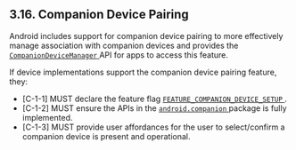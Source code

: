 ## 3.16\. Companion Device Pairing

Android includes support for companion device pairing to more effectively manage
association with companion devices and provides the [`CompanionDeviceManager`
](https://developer.android.com/reference/android/companion/CompanionDeviceManager.html)
API for apps to access this feature.

If device implementations support the companion device pairing feature, they:

*   [C-1-1] MUST declare the feature flag [`FEATURE_COMPANION_DEVICE_SETUP`
    ](https://developer.android.com/reference/android/content/pm/PackageManager.html?#FEATURE_COMPANION_DEVICE_SETUP)
    .
*   [C-1-2] MUST ensure the APIs in the [`android.companion`
    ](https://developer.android.com/reference/android/companion/package-summary.html)
    package is fully implemented.
*   [C-1-3] MUST provide user affordances for the user to select/confirm a companion
    device is present and operational.
